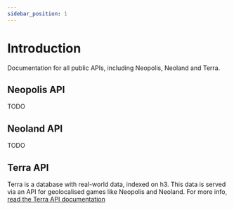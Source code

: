 ```yaml
---
sidebar_position: 1
---
```


# Introduction

Documentation for all public APIs, including Neopolis, Neoland and Terra.

## Neopolis API

TODO

## Neoland API

TODO

## Terra API

Terra is a database with real-world data, indexed on h3. This data is served via an API for geolocalised games like Neopolis and Neoland. For more info, [read the Terra API documentation](./terra/intro.md)